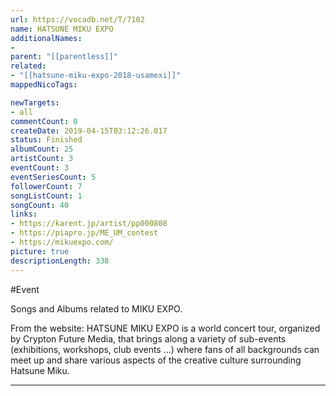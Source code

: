 ```yaml
---
url: https://vocadb.net/T/7102
name: HATSUNE MIKU EXPO
additionalNames: 
- 
parent: "[[parentless]]"
related:
- "[[hatsune-miku-expo-2018-usamexi]]"
mappedNicoTags:

newTargets:
- all
commentCount: 0
createDate: 2019-04-15T03:12:26.017
status: Finished
albumCount: 25
artistCount: 3
eventCount: 3
eventSeriesCount: 5
followerCount: 7
songListCount: 1
songCount: 40
links: 
- https://karent.jp/artist/pp000808
- https://piapro.jp/ME_UM_contest
- https://mikuexpo.com/
picture: true
descriptionLength: 338
---
```


#Event

Songs and Albums related to MIKU EXPO.

From the website: 
HATSUNE MIKU EXPO is a world concert tour, organized by Crypton Future Media, that brings along a variety of sub-events (exhibitions, workshops, club events ...) where fans of all backgrounds can meet up and share various aspects of the creative culture surrounding Hatsune Miku.

---

